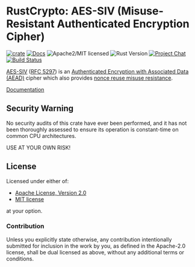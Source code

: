 # RustCrypto: AES-SIV (Misuse-Resistant Authenticated Encryption Cipher)

[![crate][crate-image]][crate-link]
[![Docs][docs-image]][docs-link]
![Apache2/MIT licensed][license-image]
![Rust Version][rustc-image]
[![Project Chat][chat-image]][chat-link]
[![Build Status][build-image]][build-link]

[AES-SIV][1] ([RFC 5297][2]) is an [Authenticated Encryption with Associated Data (AEAD)][3]
cipher which also provides [nonce reuse misuse resistance][4].

[Documentation][docs-link]

## Security Warning

No security audits of this crate have ever been performed, and it has not been
thoroughly assessed to ensure its operation is constant-time on common CPU
architectures.

USE AT YOUR OWN RISK!

## License

Licensed under either of:

 * [Apache License, Version 2.0](http://www.apache.org/licenses/LICENSE-2.0)
 * [MIT license](https://opensource.org/license/MIT)

at your option.

### Contribution

Unless you explicitly state otherwise, any contribution intentionally submitted
for inclusion in the work by you, as defined in the Apache-2.0 license, shall be
dual licensed as above, without any additional terms or conditions.

[//]: # (badges)

[crate-image]: https://img.shields.io/crates/v/aes-siv
[crate-link]: https://crates.io/crates/aes-siv
[docs-image]: https://docs.rs/aes-siv/badge.svg
[docs-link]: https://docs.rs/aes-siv/
[license-image]: https://img.shields.io/badge/license-Apache2.0/MIT-blue.svg
[rustc-image]: https://img.shields.io/badge/rustc-1.85+-blue.svg
[chat-image]: https://img.shields.io/badge/zulip-join_chat-blue.svg
[chat-link]: https://rustcrypto.zulipchat.com/#narrow/stream/260038-AEADs
[build-image]: https://github.com/RustCrypto/AEADs/workflows/aes-siv/badge.svg?branch=master&event=push
[build-link]: https://github.com/RustCrypto/AEADs/actions

[//]: # (general links)

[1]: https://github.com/miscreant/meta/wiki/AES-SIV
[2]: https://tools.ietf.org/html/rfc5297
[3]: https://en.wikipedia.org/wiki/Authenticated_encryption
[4]: https://github.com/miscreant/meta/wiki/Nonce-Reuse-Misuse-Resistance
[5]: https://www.imperialviolet.org/2017/05/14/aesgcmsiv.html
[6]: https://codahale.com/towards-a-safer-footgun/

